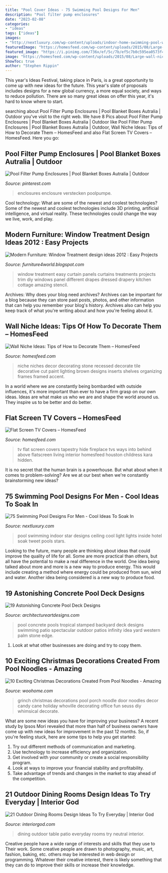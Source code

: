 ```yaml
---
title: "Pool Cover Ideas - 75 Swimming Pool Designs For Men"
description: "Pool filter pump enclosures"
date: "2023-02-08"
categories:
- "ideas"
tags: ["ideas"]
images:
- "http://nextluxury.com/wp-content/uploads/indoor-home-swimming-pool-with-light-up-star-ceiling.jpg"
featuredImage: "https://homesfeed.com/wp-content/uploads/2015/08/Large-wall-niche-design-for-organizing-picture-frames-and-decorative-item-with-a-spot-lighting-fixture-on-top.jpg"
featured_image: "https://i.pinimg.com/736x/ef/5c/7b/ef5c7b0c595ea0573f46a65330c05ece.jpg"
image: "https://homesfeed.com/wp-content/uploads/2015/08/Large-wall-niche-design-for-organizing-picture-frames-and-decorative-item-with-a-spot-lighting-fixture-on-top.jpg"
ShowToc: true
author: "Stephen Rippin"
---
```



This year's Ideas Festival, taking place in Paris, is a great opportunity to come up with new ideas for the future. This year's slate of proposals includes designs for a new global currency, a more equal society, and ways to reduce pollution. There are so many great ideas on offer this year, it's hard to know where to start.

	

		
searching about Pool Filter Pump Enclosures | Pool Blanket Boxes Autralia | Outdoor you've visit to the right web. We have 8 Pics about Pool Filter Pump Enclosures | Pool Blanket Boxes Autralia | Outdoor like Pool Filter Pump Enclosures | Pool Blanket Boxes Autralia | Outdoor, Wall Niche Ideas: Tips of How to Decorate Them – HomesFeed and also Flat Screen TV Covers – HomesFeed. Here you go:
		
    
## Pool Filter Pump Enclosures | Pool Blanket Boxes Autralia | Outdoor

<img loading=lazy src="https://i.pinimg.com/736x/ef/5c/7b/ef5c7b0c595ea0573f46a65330c05ece.jpg" onerror="this.onerror=null;this.src='https://tse1.mm.bing.net/th?id=OIP.Z0FhDyZHXalIHaEkvCqcuQHaJ4&amp;pid=15.1';" alt="Pool Filter Pump Enclosures | Pool Blanket Boxes Autralia | Outdoor">

_Source: pinterest.com_

>enclosures enclosure verstecken poolpumpe. 

	

Cool technology: What are some of the newest and coolest technologies?
Some of the newest and coolest technologies include 3D printing, artificial intelligence, and virtual reality. These technologies could change the way we live, work, and play.

    
## Modern Furniture: Window Treatment Design Ideas 2012 : Easy Projects

<img loading=lazy src="http://4.bp.blogspot.com/-rpo5f8qiIiY/Tmrf1JedG-I/AAAAAAAAG2g/fWd5uhMj6oU/s1600/Window-Treatment-Projects-2012-4.jpg" onerror="this.onerror=null;this.src='https://tse1.mm.bing.net/th?id=OIP._73Z2KU6OukqargqbYuF1gHaJ3&amp;pid=15.1';" alt="Modern Furniture: Window Treatment design ideas 2012 : Easy Projects">

_Source: furniture4world.blogspot.com_

>window treatment easy curtain panels curtains treatments projects trim diy windows panel different drapes dressed drapery kitchen cottage amazing stencil. 

	

Archives: Why does your blog need archives?
Archives can be important for a blog because they can store past posts, photos, and other information that can help you remember your blog's history. Archives also can help you keep track of what you're writing about and how you're feeling about it.

    
## Wall Niche Ideas: Tips Of How To Decorate Them – HomesFeed

<img loading=lazy src="https://homesfeed.com/wp-content/uploads/2015/08/Large-wall-niche-design-for-organizing-picture-frames-and-decorative-item-with-a-spot-lighting-fixture-on-top.jpg" onerror="this.onerror=null;this.src='https://tse2.mm.bing.net/th?id=OIP.BNLLpzDfkCtqJFmKKYr7dAHaJ4&amp;pid=15.1';" alt="Wall Niche Ideas: Tips of How to Decorate Them – HomesFeed">

_Source: homesfeed.com_

>niche niches decor decorating stone recessed decorate tile decorative cut paint lighting brown designs inserts shelves organizing frames framed accent. 

	

In a world where we are constantly being bombarded with outside influences, it's more important than ever to have a firm grasp on our own ideas. Ideas are what make us who we are and shape the world around us. They inspire us to be better and do better.

    
## Flat Screen TV Covers – HomesFeed

<img loading=lazy src="https://homesfeed.com/wp-content/uploads/2015/12/Classic-And-Luxury-Flat-Screen-TV-Covers-Above-Fireplace-In-Living-Room.jpg" onerror="this.onerror=null;this.src='https://tse1.mm.bing.net/th?id=OIP.J53ZjZNjCyeNVehW5JCqmQHaJW&amp;pid=15.1';" alt="Flat Screen TV Covers – HomesFeed">

_Source: homesfeed.com_

>tv flat screen covers tapestry hide fireplace tvs ways into behind above flatscreen living interior homesfeed houston childress kara hidden. 

	

It is no secret that the human brain is a powerhouse. But what about when it comes to problem-solving? Are we at our best when we're constantly brainstorming new ideas?

    
## 75 Swimming Pool Designs For Men - Cool Ideas To Soak In

<img loading=lazy src="http://nextluxury.com/wp-content/uploads/indoor-home-swimming-pool-with-light-up-star-ceiling.jpg" onerror="this.onerror=null;this.src='https://tse3.mm.bing.net/th?id=OIP.BtvFIAQi87hgAGmnfPFSYwHaE7&amp;pid=15.1';" alt="75 Swimming Pool Designs For Men - Cool Ideas To Soak In">

_Source: nextluxury.com_

>pool swimming indoor star designs ceiling cool light lights inside hotel soak tweet pools stars. 

	

Looking to the future, many people are thinking about ideas that could improve the quality of life for all. Some are more practical than others, but all have the potential to make a real difference in the world. One idea being talked about more and more is a new way to produce energy. This would include creating a method where energy could be produced from sun, wind and water. Another idea being considered is a new way to produce food.

    
## 19 Astonishing Concrete Pool Deck Designs

<img loading=lazy src="https://www.architectureartdesigns.com/wp-content/uploads/2015/05/224.jpg" onerror="this.onerror=null;this.src='https://tse3.mm.bing.net/th?id=OIP.hz8XdupAuRg26gSm-rHr4AHaE8&amp;pid=15.1';" alt="19 Astonishing Concrete Pool Deck Designs">

_Source: architectureartdesigns.com_

>pool concrete pools tropical stamped backyard deck designs swimming patio spectacular outdoor patios infinity idea yard western palm stone edge. 

	

1. Look at what other businesses are doing and try to copy them.

    
## 10 Exciting Christmas Decorations Created From Pool Noodles - Amazing

<img loading=lazy src="http://www.woohome.com/wp-content/uploads/2017/11/pool-noodle-projects-for-christmas-7.jpg" onerror="this.onerror=null;this.src='https://tse4.mm.bing.net/th?id=OIP.Zc4H_9666CWJVezs1RUaEgHaLD&amp;pid=15.1';" alt="10 Exciting Christmas Decorations Created From Pool Noodles - Amazing">

_Source: woohome.com_

>grinch christmas decorations pool porch noodle door noodles decor candy cane holiday whoville decorating office fun seuss diy whimsical decorate. 

	

What are some new ideas you have for improving your business?
A recent study by Ipsos Mori revealed that more than half of business owners have come up with new ideas for improvement in the past 12 months. So, if you're feeling stuck, here are some tips to help you get started: 
1. Try out different methods of communication and marketing.
2. Use technology to increase efficiency and organization.
3. Get involved with your community or create a social responsibility program.
4. Look at ways to improve your financial stability and profitability.
5. Take advantage of trends and changes in the market to stay ahead of the competition.

    
## 21 Outdoor Dining Rooms Design Ideas To Try Everyday | Interior God

<img loading=lazy src="http://interiorgod.com/wp-content/uploads/2016/10/Neutral-Patio-with-Dining-Table.jpg" onerror="this.onerror=null;this.src='https://tse3.mm.bing.net/th?id=OIP.-l2wTqw-xr9UkxjpljVg8gHaLH&amp;pid=15.1';" alt="21 Outdoor Dining Rooms Design Ideas To Try Everyday | Interior God">

_Source: interiorgod.com_

>dining outdoor table patio everyday rooms try neutral interior. 

	

Creative people have a wide range of interests and skills that they use to Their work. Some creative people are drawn to photography, music, art, fashion, baking, etc. others may be interested in web design or programming. Whatever their creative interest, there is likely something that they can do to improve their skills or increase their knowledge.

